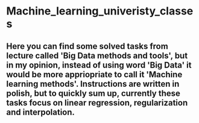 # Machine_learning_univeristy_classes
## Here you can find some solved tasks from lecture called 'Big Data methods and tools', but in my opinion, instead of using word 'Big Data' it would be more appriopriate to call it 'Machine learning methods'. Instructions are written in polish, but to quickly sum up, currently these tasks focus on linear regression, regularization and interpolation.
